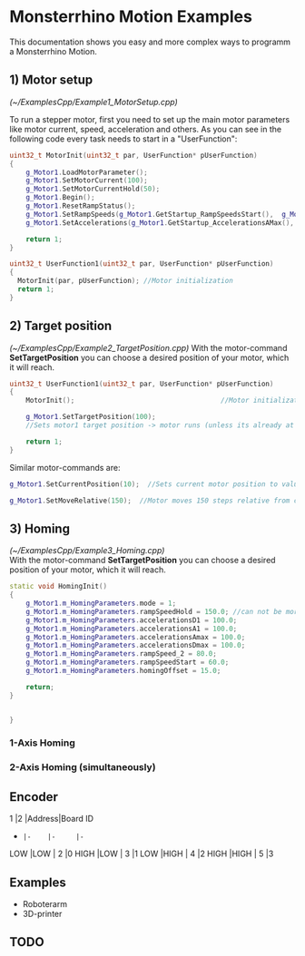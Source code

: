 # Monsterrhino Motion Examples

This documentation shows you easy and more complex ways to programm a Monsterrhino Motion.

## 1) Motor setup
*(~/ExamplesCpp/Example1_MotorSetup.cpp)*

To run a stepper motor, first you need to set up the main motor parameters like motor current, speed, acceleration and others.
As you can see in the following code every task needs to start in a "UserFunction":  

```C++
uint32_t MotorInit(uint32_t par, UserFunction* pUserFunction)
{
	g_Motor1.LoadMotorParameter();
	g_Motor1.SetMotorCurrent(100);
	g_Motor1.SetMotorCurrentHold(50);
	g_Motor1.Begin();
	g_Motor1.ResetRampStatus();
	g_Motor1.SetRampSpeeds(g_Motor1.GetStartup_RampSpeedsStart(),  g_Motor1.GetStartup_RampSpeedsStop(), g_Motor1.GetStartup_RampSpeedsHold()); //Start, stop, threshold speeds
	g_Motor1.SetAccelerations(g_Motor1.GetStartup_AccelerationsAMax(), g_Motor1.GetStartup_AccelerationsDMax(), g_Motor1.GetStartup_AccelerationsA1(), g_Motor1.GetStartup_AccelerationsD1()); //AMAX, DMAX, A1, D1

	return 1;
}

uint32_t UserFunction1(uint32_t par, UserFunction* pUserFunction)
{
  MotorInit(par, pUserFunction); //Motor initialization
  return 1;
}
```
## 2) Target position
*(~/ExamplesCpp/Example2_TargetPosition.cpp)*
With the motor-command **SetTargetPosition** you can choose a desired position of your motor, which it will reach.  

```C++  
uint32_t UserFunction1(uint32_t par, UserFunction* pUserFunction)
{
	MotorInit();									//Motor initialization

	g_Motor1.SetTargetPosition(100);			
	//Sets motor1 target position -> motor runs (unless its already at that position)

	return 1;
}
```
Similar motor-commands are:  
```C++  
g_Motor1.SetCurrentPosition(10);  //Sets current motor position to value 10

g_Motor1.SetMoveRelative(150);  //Motor moves 150 steps relative from current position


```
## 3) Homing
*(~/ExamplesCpp/Example3_Homing.cpp)*  
With the motor-command **SetTargetPosition** you can choose a desired position of your motor, which it will reach.  

```C++
static void HomingInit()
{
	g_Motor1.m_HomingParameters.mode = 1;
	g_Motor1.m_HomingParameters.rampSpeedHold = 150.0; //can not be more other wise it smashes into endswitch
	g_Motor1.m_HomingParameters.accelerationsD1 = 100.0;
	g_Motor1.m_HomingParameters.accelerationsA1 = 100.0;
	g_Motor1.m_HomingParameters.accelerationsAmax = 100.0;
	g_Motor1.m_HomingParameters.accelerationsDmax = 100.0;
	g_Motor1.m_HomingParameters.rampSpeed_2 = 80.0;
	g_Motor1.m_HomingParameters.rampSpeedStart = 60.0;
	g_Motor1.m_HomingParameters.homingOffset = 15.0;

	return;
}
```
```C++

}
```

### 1-Axis Homing

### 2-Axis Homing (simultaneously)

## Encoder



1     |2    |Address|Board ID
-     |-    |-     |-
LOW   |LOW  |   2  |0
HIGH  |LOW  |   3  |1
LOW   |HIGH |   4  |2
HIGH  |HIGH |   5  |3

## Examples

* Roboterarm
* 3D-printer

## TODO
